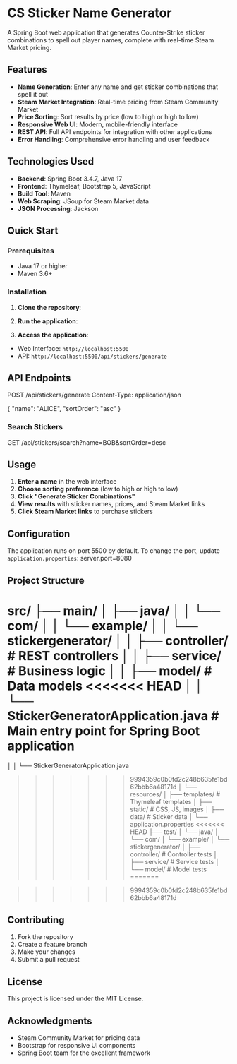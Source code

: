 # CS Sticker Name Generator

A Spring Boot web application that generates Counter-Strike sticker combinations to spell out player names, complete with real-time Steam Market pricing.

## Features

- **Name Generation**: Enter any name and get sticker combinations that spell it out
- **Steam Market Integration**: Real-time pricing from Steam Community Market
- **Price Sorting**: Sort results by price (low to high or high to low)
- **Responsive Web UI**: Modern, mobile-friendly interface
- **REST API**: Full API endpoints for integration with other applications
- **Error Handling**: Comprehensive error handling and user feedback

## Technologies Used

- **Backend**: Spring Boot 3.4.7, Java 17
- **Frontend**: Thymeleaf, Bootstrap 5, JavaScript
- **Build Tool**: Maven
- **Web Scraping**: JSoup for Steam Market data
- **JSON Processing**: Jackson

## Quick Start

### Prerequisites

- Java 17 or higher
- Maven 3.6+

### Installation

1. **Clone the repository**:

2. **Run the application**:

3. **Access the application**:
- Web Interface: `http://localhost:5500`
- API: `http://localhost:5500/api/stickers/generate`

## API Endpoints
POST /api/stickers/generate
Content-Type: application/json

{
"name": "ALICE",
"sortOrder": "asc"
}


### Search Stickers
GET /api/stickers/search?name=BOB&sortOrder=desc


## Usage

1. **Enter a name** in the web interface
2. **Choose sorting preference** (low to high or high to low)
3. **Click "Generate Sticker Combinations"**
4. **View results** with sticker names, prices, and Steam Market links
5. **Click Steam Market links** to purchase stickers

## Configuration

The application runs on port 5500 by default. To change the port, update `application.properties`:
server.port=8080


## Project Structure

src/
├── main/
│   ├── java/
│   │   └── com/
│   │       └── example/
│   │           └── stickergenerator/
│   │               ├── controller/            # REST controllers
│   │               ├── service/               # Business logic
│   │               ├── model/                 # Data models
<<<<<<< HEAD
│   │               └── StickerGeneratorApplication.java   # Main entry point for Spring Boot application
=======
│   │               └── StickerGeneratorApplication.java
>>>>>>> 9994359c0b0fd2c248b635fe1bd62bbb6a48171d
│   └── resources/
│       ├── templates/          # Thymeleaf templates
│       ├── static/             # CSS, JS, images
│       ├── data/               # Sticker data
│       └── application.properties
<<<<<<< HEAD
├── test/
│   └── java/
│       └── com/
│           └── example/
│               └── stickergenerator/
│                   ├── controller/            # Controller tests
│                   ├── service/               # Service tests
│                   └── model/                 # Model tests
=======

>>>>>>> 9994359c0b0fd2c248b635fe1bd62bbb6a48171d


## Contributing

1. Fork the repository
2. Create a feature branch
3. Make your changes
4. Submit a pull request

## License

This project is licensed under the MIT License.

## Acknowledgments

- Steam Community Market for pricing data
- Bootstrap for responsive UI components
- Spring Boot team for the excellent framework
